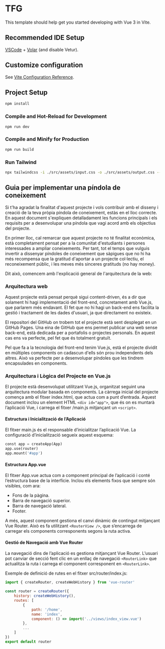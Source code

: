 # TFG

This template should help get you started developing with Vue 3 in Vite.

## Recommended IDE Setup

[VSCode](https://code.visualstudio.com/) + [Volar](https://marketplace.visualstudio.com/items?itemName=Vue.volar) (and disable Vetur).

## Customize configuration

See [Vite Configuration Reference](https://vitejs.dev/config/).

## Project Setup

```sh
npm install
```

### Compile and Hot-Reload for Development

```sh
npm run dev
```

### Compile and Minify for Production

```sh
npm run build
```

### Run Tailwind

```sh
npx tailwindcss -i ./src/assets/input.css -o ./src/assets/output.css --watch
```


## Guia per implementar una píndola de coneixement
Si t'ha agradat la finalitat d'aquest projecte i vols contribuir amb el disseny i creació de la teva pròpia píndola de coneixement, estàs en el lloc correcte. En aquest document s'expliquen detalladament les funcions principals i els requisits per a desenvolupar una píndola que vagi acord amb els objectius del projecte.

En primer lloc, cal remarcar que aquest projecte no té finalitat econòmica, està completament pensat per a la comunitat d'estudiants i persones interessades a ampliar coneixements. Per tant, tot el temps que vulguis invertir a dissenyar píndoles de coneixement que sàpigues que no hi ha més recompensa que la gratitud d'aportar a un projecte col·lectiu, el reconeixement públic, i les meves més sinceres gratituds (no hay money).

Dit això, comencem amb l'explicació general de l'arquitectura de la web:

### Arquitectura web
Aquest projecte està pensat perquè sigui content-driven, és a dir que solament hi hagi implementació del front-end, concretament amb Vue.js, que parlarem més endavant. El fet que no hi hagi un back-end ens facilita la gestió i tractament de les dades d'usuari, ja que directament no existeix.

El repositori del GitHub on trobem tot el projecte està sent desplegat en un GitHub Pages. Una eina de GitHub que ens permet publicar una web sense back-end, està dedicada per a portafolis o projectes personals. En aquest cas ens va perfecte, pel fet que és totalment gratuït.

Pel que fa a la tecnologia del front-end tenim Vue.js, està el projecte dividit en múltiples components on cadascun d'ells són prou independents dels altres. Això va perfecte per a desenvolupar píndoles que les tindrem encapsulades en components.

### Arquitectura i Lògica del Projecte en Vue.js
El projecte està desenvolupat utilitzant Vue.js, organitzat seguint una arquitectura modular basada en components. La càrrega inicial del projecte comença amb el fitxer index.html, que actua com a punt d’entrada. Aquest document inclou un element HTML `<div id="app">`, que és on es muntarà l’aplicació Vue, i carrega el fitxer /main.js mitjançant un `<script>`.

#### Estructura i Inicialització de l’Aplicació
El fitxer main.js és el responsable d’inicialitzar l’aplicació Vue. La configuració d’inicialització segueix aquest esquema:
```python
const app = createApp(App)
app.use(router)
app.mount('#app')
```

#### Estructura App.vue
El fitxer App.vue actua com a component principal de l’aplicació i conté l’estructura base de la interfície. Inclou els elements fixos que sempre són visibles, com ara:
- Fons de la pàgina.
- Barra de navegació superior.
- Barra de navegació lateral.
- Footer.

A més, aquest component gestiona el canvi dinàmic de contingut mitjançant Vue Router. Això es fa utilitzant `<RouterView />`, que s’encarrega de carregar els components corresponents segons la ruta activa.

#### Gestió de Navegació amb Vue Router
La navegació dins de l’aplicació es gestiona mitjançant Vue Router. L’usuari pot canviar de secció fent clic en un enllaç de navegació `<RouterLink>` que actualitza la ruta i carrega el component corresponent en `<RouterLink>`.

Exemple de definició de rutes en el fitxer src/router/index.js:
```js
import { createRouter, createWebHistory } from 'vue-router'

const router = createRouter({
    history: createWebHistory(),
    routes: [
        {
            path: '/home',
            name: 'index',
            component: () => import('../views/index_view.vue')
        },
        ...
    ]
})
export default router
```